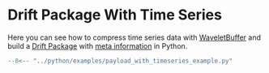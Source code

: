 # Drift Package With Time Series

Here you can see how to compress time series data with [WaveletBuffer](https://github.com/panda-official/WaveletBuffer)
and build a [Drift Package](/docs/api/common) with [meta information](/docs/api/meta) in Python.

```py title="python/examples/payload_with_timeseries_example.py"
--8<-- "../python/examples/payload_with_timeseries_example.py"
```
